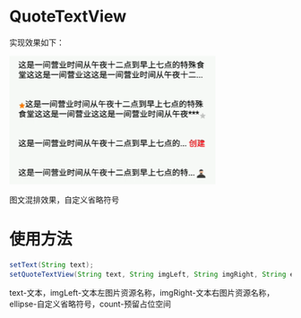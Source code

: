 # QuoteTextView
实现效果如下：   

![实现效果：](https://github.com/VDshixiaoming/QuoteTextView/raw/master/QuoteTextView/screenshot3.png)  

图文混排效果，自定义省略符号
# 使用方法
``` java
setText(String text);
setQuoteTextView(String text, String imgLeft, String imgRight, String ellipse, int count);
```
text-文本，imgLeft-文本左图片资源名称，imgRight-文本右图片资源名称，ellipse-自定义省略符号，count-预留占位空间
